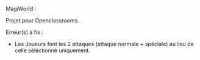 MagiWorld :

Projet pour Openclassrooms.

Erreur(s) à fix :

- Les Joueurs font les 2 attaques (attaque normale + spéciale) au lieu de celle séléctionné uniquement.